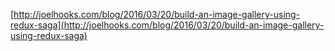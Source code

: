 [http://joelhooks.com/blog/2016/03/20/build-an-image-gallery-using-redux-saga](http://joelhooks.com/blog/2016/03/20/build-an-image-gallery-using-redux-saga)
